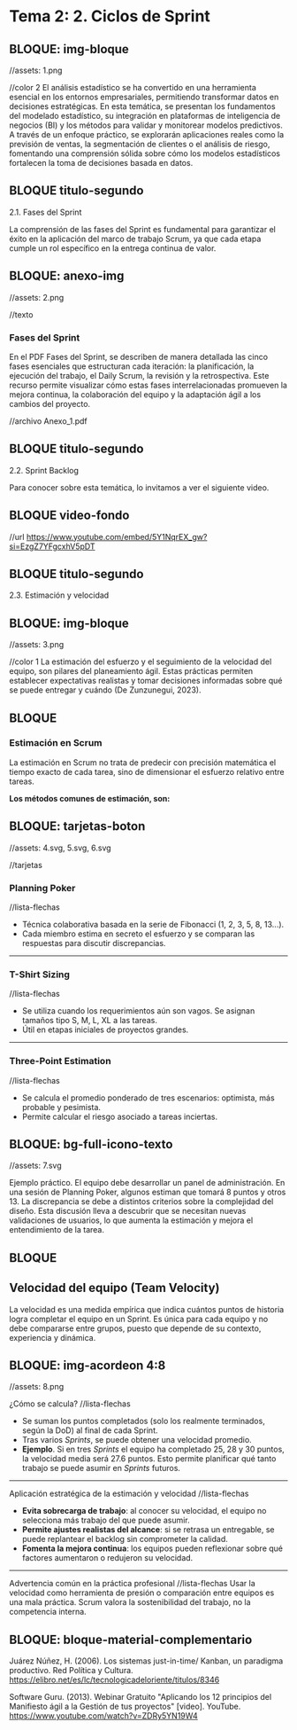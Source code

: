 # Tema 2: 2. Ciclos de Sprint
<!-- 
RUTA DE ASSETS: @/assets/curso/tema2/
DISEÑO DE REFERENCIA: tema2.png

INSTRUCCIONES:
- Numerar assets secuencialmente: 1.png, 2.svg, 3.png, etc.
- Usar **texto** para negritas (se renderiza como #[strong texto])
- Respetar orden exacto de marcadores //texto, //color, //assets
- Especificar distribución de columnas cuando sea necesario: 5:7, 4:8, 6:6

.bg-color
  &-1
    background-color: #CDD9F7
  &-2
    background-color: #FCEEB5
  &-3
    background-color: #5C2C88
  &-4
    background-color:**** #B6FBF3
  &-5
    background-color: #062678
  &-6
    background-color: #EDDBFD
-->

## BLOQUE: img-bloque
//assets: 1.png

//color 2
El análisis estadístico se ha convertido en una herramienta esencial en los entornos empresariales, permitiendo transformar datos en decisiones estratégicas. En esta temática, se presentan los fundamentos del modelado estadístico, su integración en plataformas de inteligencia de negocios (BI) y los métodos para validar y monitorear modelos predictivos. A través de un enfoque práctico, se explorarán aplicaciones reales como la previsión de ventas, la segmentación de clientes o el análisis de riesgo, fomentando una comprensión sólida sobre cómo los modelos estadísticos fortalecen la toma de decisiones basada en datos.

## BLOQUE titulo-segundo
2.1. Fases del Sprint

La comprensión de las fases del Sprint es fundamental para garantizar el éxito en la aplicación del marco de trabajo Scrum, ya que cada etapa cumple un rol específico en la entrega continua de valor.

## BLOQUE: anexo-img

//assets: 2.png

//texto
### Fases del Sprint 

En el PDF Fases del Sprint, se describen de manera detallada las cinco fases esenciales que estructuran cada iteración: la planificación, la ejecución del trabajo, el Daily Scrum, la revisión y la retrospectiva. Este recurso permite visualizar cómo estas fases interrelacionadas promueven la mejora continua, la colaboración del equipo y la adaptación ágil a los cambios del proyecto.

//archivo
Anexo_1.pdf

## BLOQUE titulo-segundo
2.2. Sprint Backlog

Para conocer sobre esta temática, lo invitamos a ver el siguiente video.

## BLOQUE video-fondo

//url
https://www.youtube.com/embed/5Y1NqrEX_gw?si=EzgZ7YFgcxhV5pDT



## BLOQUE titulo-segundo
2.3. Estimación y velocidad

## BLOQUE: img-bloque
//assets: 3.png

//color 1
La estimación del esfuerzo y el seguimiento de la velocidad del equipo, son pilares del planeamiento ágil. Estas prácticas permiten establecer expectativas realistas y tomar decisiones informadas sobre qué se puede entregar y cuándo (De Zunzunegui, 2023).


## BLOQUE

### Estimación en Scrum

La estimación en Scrum no trata de predecir con precisión matemática el tiempo exacto de cada tarea, sino de dimensionar el esfuerzo relativo entre tareas.

**Los métodos comunes de estimación, son:**


## BLOQUE: tarjetas-boton
//assets: 4.svg, 5.svg, 6.svg

//tarjetas

### Planning Poker
  //lista-flechas
  - Técnica colaborativa basada en la serie de Fibonacci (1, 2, 3, 5, 8, 13...).
  - Cada miembro estima en secreto el esfuerzo y se comparan las respuestas para discutir discrepancias.

---

### T-Shirt Sizing
  //lista-flechas
  - Se utiliza cuando los requerimientos aún son vagos. Se asignan tamaños tipo S, M, L, XL a las tareas.
  - Útil en etapas iniciales de proyectos grandes.
  
---

### Three-Point Estimation
  //lista-flechas
  - Se calcula el promedio ponderado de tres escenarios: optimista, más probable y pesimista.
  - Permite calcular el riesgo asociado a tareas inciertas.
  

## BLOQUE: bg-full-icono-texto
//assets: 7.svg

Ejemplo práctico. El equipo debe desarrollar un panel de administración. En una sesión de Planning Poker, algunos estiman que tomará 8 puntos y otros 13. La discrepancia se debe a distintos criterios sobre la complejidad del diseño. Esta discusión lleva a descubrir que se necesitan nuevas validaciones de usuarios, lo que aumenta la estimación y mejora el entendimiento de la tarea.


## BLOQUE

## Velocidad del equipo (Team Velocity)

La velocidad es una medida empírica que indica cuántos puntos de historia logra completar el equipo en un Sprint. Es única para cada equipo y no debe compararse entre grupos, puesto que depende de su contexto, experiencia y dinámica.


## BLOQUE: img-acordeon 4:8
//assets: 8.png

¿Cómo se calcula?
  //lista-flechas
  - Se suman los puntos completados (solo los realmente terminados, según la DoD) al final de cada Sprint.
  - Tras varios *Sprints*, se puede obtener una velocidad promedio.
  - **Ejemplo**. Si en tres *Sprints* el equipo ha completado 25, 28 y 30 puntos, la velocidad media será 27.6 puntos. Esto permite planificar qué tanto trabajo se puede asumir en *Sprints* futuros.

---

Aplicación estratégica de la estimación y velocidad
  //lista-flechas
  - **Evita sobrecarga de trabajo**: al conocer su velocidad, el equipo no selecciona más trabajo del que puede asumir.
  - **Permite ajustes realistas del alcance**: si se retrasa un entregable, se puede replantear el backlog sin comprometer la calidad.
  - **Fomenta la mejora continua**: los equipos pueden reflexionar sobre qué factores aumentaron o redujeron su velocidad.

---

Advertencia común en la práctica profesional
  //lista-flechas
  Usar la velocidad como herramienta de presión o comparación entre equipos es una mala práctica. Scrum valora la sostenibilidad del trabajo, no la competencia interna.



## BLOQUE: bloque-material-complementario

Juárez Núñez, H. (2006). Los sistemas just-in-time/ Kanban, un paradigma productivo. Red Política y Cultura. https://elibro.net/es/lc/tecnologicadeloriente/titulos/8346 

Software Guru. (2013). Webinar Gratuito "Aplicando los 12 principios del Manifiesto ágil a la Gestión de tus proyectos" [video]. YouTube. https://www.youtube.com/watch?v=ZDRy5YN19W4 